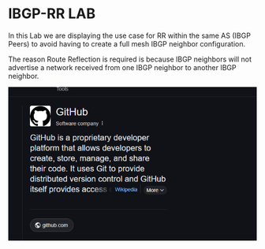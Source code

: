 # IBGP-RR LAB

In this Lab we are displaying the use case for RR within the same AS (IBGP Peers) to avoid having to create a full mesh IBGP neighbor configuration.

The reason Route Reflection is required is because IBGP neighbors will not advertise a network received from one IBGP neighbor to another IBGP neighbor.

![Routing Diagram](./images/test.png)
